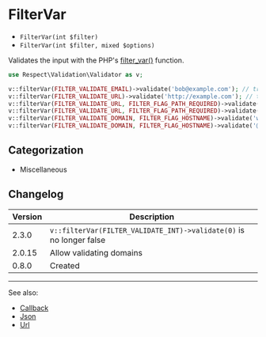# FilterVar

- `FilterVar(int $filter)`
- `FilterVar(int $filter, mixed $options)`

Validates the input with the PHP's [filter_var()](http://php.net/filter_var) function.

```php
use Respect\Validation\Validator as v;

v::filterVar(FILTER_VALIDATE_EMAIL)->validate('bob@example.com'); // true
v::filterVar(FILTER_VALIDATE_URL)->validate('http://example.com'); // true
v::filterVar(FILTER_VALIDATE_URL, FILTER_FLAG_PATH_REQUIRED)->validate('http://example.com'); // false
v::filterVar(FILTER_VALIDATE_URL, FILTER_FLAG_PATH_REQUIRED)->validate('http://example.com/path'); // true
v::filterVar(FILTER_VALIDATE_DOMAIN, FILTER_FLAG_HOSTNAME)->validate('webserver.local'); // true
v::filterVar(FILTER_VALIDATE_DOMAIN, FILTER_FLAG_HOSTNAME)->validate('@local'); // false
```

## Categorization

- Miscellaneous

## Changelog

Version  | Description
---------|-------------
  2.3.0  | `v::filterVar(FILTER_VALIDATE_INT)->validate(0)` is no longer false
  2.0.15 | Allow validating domains
   0.8.0 | Created

***
See also:

- [Callback](Callback.md)
- [Json](Json.md)
- [Url](Url.md)
